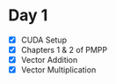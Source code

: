 # Day 1

- [x] CUDA Setup  
- [x] Chapters 1 & 2 of PMPP  
- [x] Vector Addition  
- [x] Vector Multiplication